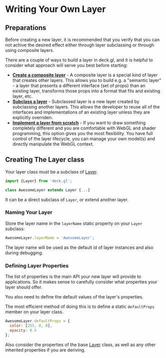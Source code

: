 # Writing Your Own Layer

## Preparations

Before creating a new layer, it is recommended that you verify that you can not achive the desired effect either through layer subclassing or through using composite layers.

There are a couple of ways to build a layer in deck.gl, and it is helpful to consider what approach will serve you best before starting:

* **[Create a composite layer](/docs/advanced/composite-layers.md)** - A composite layer is a special kind of layer that creates other layers. This allows you to build e.g. a "semantic layer" - a layer that presents a different interface (set of props) than an existing layer, transforms those props into a format that fits and existing layer, etc.
* **[Subclass a layer](/docs/advanced/subclassed-layers.md)** - Subclassed layer is a new layer created by subclassing another layers. This allows the developer to reuse all of the interfaces and implementations of an existing layer unless they are explicitly overriden.
* **[Implement a layer from scratch](/docs/advanced/primitive-layers.md)** - If you want to draw something completely different and you are comfortable with WebGL and shader programming, this option gives you the most flexibility. You have full control of the layer lifecycle, you can manage your own model(s) and directly manipulate the WebGL context.


## Creating The Layer class

Your layer class must be a subclass of [Layer](/docs/api-reference/layer.md).

```js
import {Layer} from 'deck.gl';

class AwesomeLayer extends Layer {...}
```

It can be a direct subclass of `Layer`, or extend another layer.

### Naming Your Layer

Store the layer name in the `layerName` static property on your `Layer` subclass:

```js
AwesomeLayer.layerName = 'AwesomeLayer';
```

The layer name will be used as the default id of layer instances and also during
debugging.


### Defining Layer Properties

The list of properties is the main API your new layer will provide to
applications. So it makes sense to carefully consider what properties
your layer should offer.

You also need to define the default values of the layer's properties.

The most efficient method of doing this is to define a static `defaultProps`
member on your layer class.

```js
AwesomeLayer.defaultProps = {
  color: [255, 0, 0],
  opacity: 0.5
};
```

Also consider the properties of the base [Layer](/docs/api-reference/layer.md) class,
as well as any other inherited properties if you are deriving.
